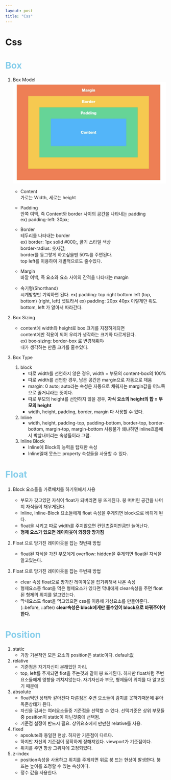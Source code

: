 ```yaml
---
layout: post
title: "Css"
---
```


Css
==========

# <span style="color:skyblue;">Box</span>
1. Box Model
   ![boxmodel](../assets/image/boxmodel.png)
  
   * Content  
      가로는 Width, 세로는 height

   * Padding  
      안쪽 여백, 즉 Content와 border 사이의 공간을 나타내는 padding  
      ex) padding-left: 30px;

   * Border  
      테두리를 나타내는 border  
      ex) border: 1px solid #000;, 굵기 스타일 색상  
      border-radius: 숫자값;  
      border를 동그랗게 하고싶을땐 50%를 주면된다.  
      top left를 이용하여 개별적으로도 줄수있다.

   * Margin  
      바깥 여백, 즉 요소와 요소 사이의 간격을 나타내는 margin  

   * 속기형(Shorthand)  
      시계방향만 기억하면 된다.
      ex) padding: top right bottom left
      (top, bottom) (right, left) 셋트라서 
      ex) padding: 20px 40px 이렇게만 줘도 bottom, left 가 알아서 따라간다.

2. Box Sizing  
   * content에 width와 height로 box 크기를 지정하게되면  
   content에만 적용이 되어 우리가 생각하는 크기와 다르게된다.  
   ex) box-sizing: border-box 로 변경해줘야  
   내가 생각하는 만큼 크기를 줄수있다.  

3. Box Type
   1. block    
       - 따로 width를 선언하지 않은 경우, width = 부모의 content-box의 100%  
       - 따로 width를 선언한 경우, 남은 공간은 margin으로 자동으로 채움  
       - margin: 0 auto; auto라는 속성은 자동으로 채워지는 margin값을 어느쪽으로 줄거냐라는 뜻이다.  
       - 따로 부모의 height를 선언하지 않을 경우, __자식 요소의 height의 합 = 부모의 height__  
       - width, height, padding, border, margin 다 사용할 수 있다.
   2. Inline
      - width, height, padding-top, padding-bottom, border-top, border-bottom, margin-top, margin-bottom 사용불가 왜냐하면 inline흐름에서 박살내버리는 속성들이라 그럼.
   3. Inline Block
      - Inline에 Block의 능력을 탑재한 속성
      - Inline일때 못쓰는 property 속성들을 사용할 수 있다.

# <span style="color:skyblue;">Float</span>
   1. Block 요소들을 가로배치를 하기위해서 사용  
      * 부모가 갖고있던 자식이 float가 되버리면 붕 뜨게된다. 붕 떠버린 공간을 나머지 자식들이 채우게된다.
      * Inline, Inline-Block 요소들에게 float 속성을 주게되면 block으로 바뀌게 된다.
      * float을 시키고 따로 width를 주지않으면 컨텐츠길이만큼만 늘어난다.
      * __형제 요소가 있으면 레이아웃이 와장창 망가짐__
   
   2. Float 으로 망가진 레이아웃을 잡는 첫번째 방법
      * float된 자식을 가진 부모에게 overflow: hidden을 주게되면 float된 자식을 알고있는다.
   3. Float 으로 망가진 레이아웃을 잡는 두번째 방법
      * clear 속성 float으로 망가진 레이아웃을 잡기위해서 나온 속성  
      *  형제요소중 float을 먹은 형제요소가 있다면 막내에게 clear속성을 주면 float된 형제의 위치를 알고있는다.
      * 막내요소도 float을 먹고있으면 css를 이용해 가상요소를 만들어준다.(::before,  ::after) __clear속성은 block에게만 줄수있어 block으로 바꿔주어야 한다.__

# <span style="color:skyblue;">Position</span>
   1. static
      * 가장 기본적인 모든 요소의 position은 static이다. default값  
   2. relative
      * 기준점은 자기자신이 본래있던 자리.  
      * top, left를 주게되면 flot을 주는것과 같이 붕 뜨게된다. 하지만 float처럼 주변  요소들에게 영향을 끼치지않는다. 자기자신과 부모, 형제들이 위치를 다 알고있기 때문에
   3. absolute
      * float먹인 상태와 같아진다 다른점은 주변 요소들이 감지를 못하기때문에 유아독존상태가 된다.
      * 자신을 감싸는 여러요소들중 기준점을 선택할 수 있다. 선택기준은 상위 부모들중 position이 static이 아닌것중에 선택됨.
      * 기준점 설정이 반드시 필요. 상위요소에서 만만한 relative를 사용.
   4. fixed
      * apsolute와 동일한 현상. 하지만 기준점이 다르다.
      * 하지만 자신의 기준점이 정확하게 정해져있다. viewport가 기준점이다.
      * 위치를 주면 항상 그위치에 고정되있다.
   5. z-index
      * position속성을 사용하고 위치를 주게되면 위로 붕 뜨는 현상이 발생한다. 붕 뜨는 높이를 조정할 수 있는 속성이다.
      * 정수 값을 사용한다.




   